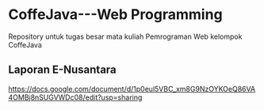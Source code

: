 # CoffeJava---Web Programming
Repository untuk tugas besar mata kuliah Pemrograman Web kelompok CoffeJava

## Laporan E-Nusantara
https://docs.google.com/document/d/1p0eul5VBC_xm8G9NzOYKOeQ86VA4OMBj8nSUGVWDc08/edit?usp=sharing
